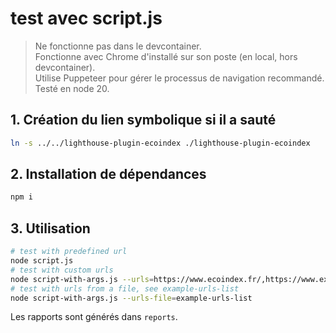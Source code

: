 # test avec script.js

> Ne fonctionne pas dans le devcontainer.  
> Fonctionne avec Chrome d'installé sur son poste (en local, hors devcontainer).  
> Utilise Puppeteer pour gérer le processus de navigation recommandé.  
> Testé en node 20.

## 1. Création du lien symbolique si il a sauté

```bash
ln -s ../../lighthouse-plugin-ecoindex ./lighthouse-plugin-ecoindex
```

## 2. Installation de dépendances

```bash
npm i
```

## 3. Utilisation

```bash
# test with predefined url
node script.js
# test with custom urls
node script-with-args.js --urls=https://www.ecoindex.fr/,https://www.example.com/
# test with urls from a file, see example-urls-list
node script-with-args.js --urls-file=example-urls-list
```

Les rapports sont générés dans `reports`.

